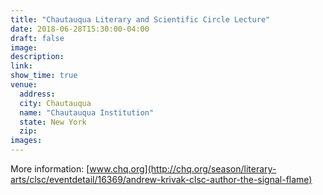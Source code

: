 ```yaml
---
title: "Chautauqua Literary and Scientific Circle Lecture"
date: 2018-06-28T15:30:00-04:00
draft: false
image:
description:
link:
show_time: true
venue:
  address:
  city: Chautauqua
  name: "Chautauqua Institution"
  state: New York
  zip:
images: 
---
```


More information: [www.chq.org](http://chq.org/season/literary-arts/clsc/eventdetail/16369/andrew-krivak-clsc-author-the-signal-flame)
 
